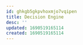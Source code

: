 ```yaml
---
id: ghkgb5gkpvhoxmjo7vqipen
title: Decision Engine
desc: ''
updated: 1690519165114
created: 1690519165114
---
```

